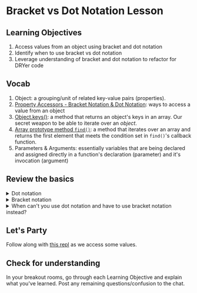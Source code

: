 # Bracket vs Dot Notation Lesson

## Learning Objectives
1. Access values from an object using bracket and dot notation
2. Identify when to use bracket vs dot notation
3. Leverage understanding of bracket and dot notation to refactor for DRYer code

## Vocab
1. Object: a grouping/unit of related key-value pairs (properties).
2. [Property Accessors - Bracket Notation & Dot Notation](https://developer.mozilla.org/en-US/docs/Web/JavaScript/Reference/Operators/Property_Accessors): ways to access a value from an object
3. [Object.keys()](https://developer.mozilla.org/en-US/docs/Web/JavaScript/Reference/Global_Objects/Object/keys): a method that returns an object's keys in an array.  Our secret weapon to be able to iterate over an *object*.
4. [Array prototype method `find()`](https://developer.mozilla.org/en-US/docs/Web/JavaScript/Reference/Global_Objects/Array/find): a method that iterates over an array and returns the first element that meets the condition set in `find()`'s callback function. 
5. Parameters & Arguments:  essentially variables that are being declared and assigned directly in a function's declaration (parameter) and it's invocation (argument)

## Review the basics

<details>
<summary>Dot notation</summary>
<br>

- simple, clear way to access a value within an object when you know the exact text string of the key.  

```
var car = {
    make: "Honda",
    model: "Civic",
    year: 2003,
    color: "red"
};

console.log(car.color);
// "red"
```

</details>

<details>
<summary>Bracket notation</summary>
<br>

- used to access values in an object in more complex scenarios like when the key may be represented by a variable instead of the *exact text* string.  
    - **JavaScript evaluates whatever is between the brackets before going to find the value its looking for.**

```
var car = {`
    make: "Honda",
    model: "Civic",
    year: 2003,
    color: "red"
};

console.log(car["color"]);
// "red"

var carDetail = "color";
console.log(car[carDetail]);
// "red"
```

</details>

<details>
<summary>When can't you use dot notation and have to use bracket notation instead? </summary>
<br>

1. You don't have the exact text string of the key
1. You are using a variable/parameter to represent the key
1. The key is not a simple one-word string 
    1. Key is a number, [JS reserved word](https://www.edureka.co/blog/javascript-reserved-words/), symbol
    1. Key is multiple words with space(s) between

</details>

## Let's Party
Follow along with [this repl](https://repl.it/@hfaerber/Bracket-vs-Dot-Notation-Review-Sample-Lesson) as we access some values.
## Check for understanding
In your breakout rooms, go through each Learning Objective and explain what you've learned.  Post any remaining questions/confusion to the chat.
